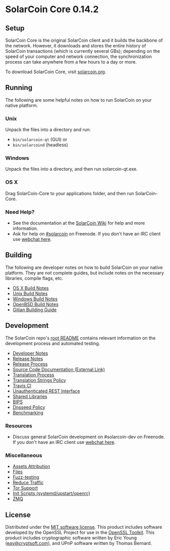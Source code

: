 SolarCoin Core 0.14.2
=====================

Setup
---------------------
SolarCoin Core is the original SolarCoin client and it builds the backbone of the network. However, it downloads and stores the entire history of SolarCoin transactions (which is currently several GBs); depending on the speed of your computer and network connection, the synchronization process can take anywhere from a few hours to a day or more.

To download SolarCoin Core, visit [solarcoin.org](https://solarcoin.org).

Running
---------------------
The following are some helpful notes on how to run SolarCoin on your native platform.

### Unix

Unpack the files into a directory and run:

- `bin/solarcoin-qt` (GUI) or
- `bin/solarcoind` (headless)

### Windows

Unpack the files into a directory, and then run solarcoin-qt.exe.

### OS X

Drag SolarCoin-Core to your applications folder, and then run SolarCoin-Core.

### Need Help?

* See the documentation at the [SolarCoin Wiki](https://solarcoin.info/)
for help and more information.
* Ask for help on [#solarcoin](http://webchat.freenode.net?channels=solarcoin) on Freenode. If you don't have an IRC client use [webchat here](http://webchat.freenode.net?channels=solarcoin).

Building
---------------------
The following are developer notes on how to build SolarCoin on your native platform. They are not complete guides, but include notes on the necessary libraries, compile flags, etc.

- [OS X Build Notes](build-osx.md)
- [Unix Build Notes](build-unix.md)
- [Windows Build Notes](build-windows.md)
- [OpenBSD Build Notes](build-openbsd.md)
- [Gitian Building Guide](gitian-building.md)

Development
---------------------
The SolarCoin repo's [root README](/README.md) contains relevant information on the development process and automated testing.

- [Developer Notes](developer-notes.md)
- [Release Notes](release-notes.md)
- [Release Process](release-process.md)
- [Source Code Documentation (External Link)](https://dev.visucore.com/solarcoin/doxygen/)
- [Translation Process](translation_process.md)
- [Translation Strings Policy](translation_strings_policy.md)
- [Travis CI](travis-ci.md)
- [Unauthenticated REST Interface](REST-interface.md)
- [Shared Libraries](shared-libraries.md)
- [BIPS](bips.md)
- [Dnsseed Policy](dnsseed-policy.md)
- [Benchmarking](benchmarking.md)

### Resources
* Discuss general SolarCoin development on #solarcoin-dev on Freenode. If you don't have an IRC client use [webchat here](http://webchat.freenode.net/?channels=solarcoin-dev).

### Miscellaneous
- [Assets Attribution](assets-attribution.md)
- [Files](files.md)
- [Fuzz-testing](fuzzing.md)
- [Reduce Traffic](reduce-traffic.md)
- [Tor Support](tor.md)
- [Init Scripts (systemd/upstart/openrc)](init.md)
- [ZMQ](zmq.md)

License
---------------------
Distributed under the [MIT software license](/COPYING).
This product includes software developed by the OpenSSL Project for use in the [OpenSSL Toolkit](https://www.openssl.org/). This product includes
cryptographic software written by Eric Young ([eay@cryptsoft.com](mailto:eay@cryptsoft.com)), and UPnP software written by Thomas Bernard.
